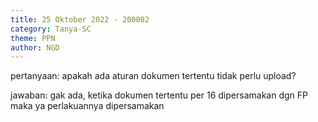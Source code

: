 ```yaml
---
title: 25 Oktober 2022 - 200002
category: Tanya-SC
theme: PPN
author: NGD
---
```


pertanyaan:
apakah ada aturan dokumen tertentu tidak perlu upload?

jawaban:
gak ada, ketika dokumen tertentu per 16 dipersamakan dgn FP maka ya perlakuannya dipersamakan